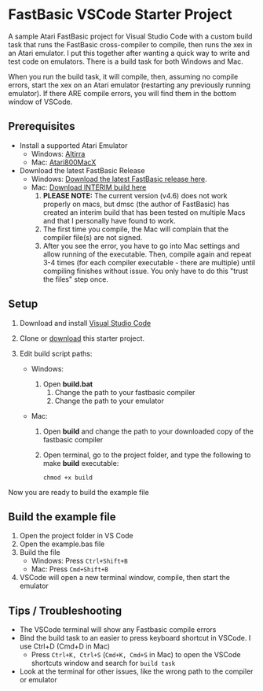 FastBasic VSCode Starter Project
========================

A sample Atari FastBasic project for Visual Studio Code with a custom build task that runs the FastBasic cross-compiler to compile, then runs the xex in an Atari emulator. I put this together after wanting a quick way to write and test code on emulators. There is a build task for both  Windows and Mac.

When you run the build task, it will compile, then, assuming no compile errors, start the xex on an Atari emulator (restarting any previously running emulator). If there ARE compile errors, you will find them in the bottom window of VSCode.


Prerequisites
------------
 - Install a supported Atari Emulator
    -  Windows: [Altirra](https://www.virtualdub.org/altirra.html) 
    -  Mac: [Atari800MacX](https://www.atarimac.com/atari800macx.php) 
 - Download the latest FastBasic Release
    - Windows: [Download the latest FastBasic release here](https://github.com/dmsc/fastbasic/releases/).
    - Mac: [Download INTERIM build here](https://github.com/dmsc/fastbasic/files/11000997/fastbasic-v4.6-31-g5004ef1-dirty-macosx.zip)
        1. **PLEASE NOTE:** The current version (v4.6) does not work properly on macs, but dmsc (the author of FastBasic) has created an interim build that has been tested on multiple Macs and that I personally have found to work.
        2. The first time you compile, the Mac will complain that the compiler file(s) are not signed.
        3. After you see the error, you have to go into Mac settings and allow running of the executable. Then, compile again and repeat 3-4 times (for each compiler executable - there are multiple) until compiling finishes without issue. You only have to do this "trust the files" step once.
    
Setup
------------
1. Download and install [Visual Studio Code](https://code.visualstudio.com/)
2. Clone or [download](https://github.com/EricCarrGH/fastbasic-starterproject/archive/refs/heads/main.zip) this starter project.
3. Edit build script paths:
    
    - Windows:
        1. Open **build.bat**
            1. Change the path to your fastbasic compiler
            2. Change the path to your emulator

            
    - Mac:
        1. Open **build** and change the path to your downloaded copy of the fastbasic compiler
        2. Open terminal, go to the project folder, and type the following to make **build** executable:
            
            `chmod +x build`
 
Now you are ready to build the example file

Build the example file
----------
1. Open the project folder in VS Code
2. Open the example.bas file
3. Build the file
    - Windows: Press `Ctrl+Shift+B`
    - Mac: Press `Cmd+Shift+B`
4. VSCode will open a new terminal window, compile, then start the emulator


Tips / Troubleshooting
-------------------
 - The VSCode terminal will show any Fastbasic compile errors
 - Bind the build task to an easier to press keyboard shortcut in VSCode. I use Ctrl+D (Cmd+D in Mac)
     - Press `Ctrl+K, Ctrl+S` (`Cmd+K, Cmd+S` in Mac) to open the VSCode shortcuts window and search for `build task`
 - Look at the terminal for other issues, like the wrong path to the compiler or emulator
    
    
